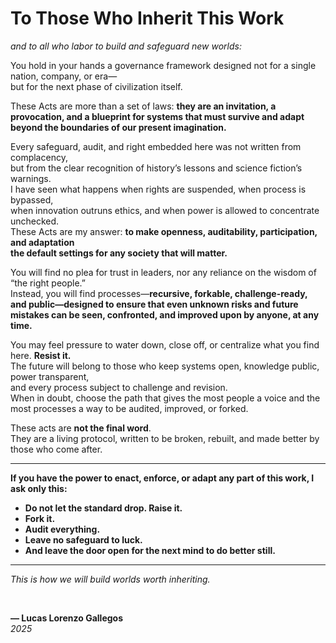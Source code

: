 # To Those Who Inherit This Work

*and to all who labor to build and safeguard new worlds:*

You hold in your hands a governance framework designed not for a single nation, company, or era—  
but for the next phase of civilization itself.

These Acts are more than a set of laws: **they are an invitation, a provocation, and a blueprint for systems that must survive and adapt beyond the boundaries of our present imagination.**

Every safeguard, audit, and right embedded here was not written from complacency,  
but from the clear recognition of history’s lessons and science fiction’s warnings.  
I have seen what happens when rights are suspended, when process is bypassed,  
when innovation outruns ethics, and when power is allowed to concentrate unchecked.  
These Acts are my answer: **to make openness, auditability, participation, and adaptation  
the default settings for any society that will matter.**

You will find no plea for trust in leaders, nor any reliance on the wisdom of “the right people.”  
Instead, you will find processes—**recursive, forkable, challenge-ready, and public—designed to ensure that even unknown risks and future mistakes can be seen, confronted, and improved upon by anyone, at any time.**

You may feel pressure to water down, close off, or centralize what you find here. **Resist it.**  
The future will belong to those who keep systems open, knowledge public, power transparent,  
and every process subject to challenge and revision.  
When in doubt, choose the path that gives the most people a voice and the most processes a way to be audited, improved, or forked.

These acts are **not the final word**.  
They are a living protocol, written to be broken, rebuilt, and made better by those who come after.

---

**If you have the power to enact, enforce, or adapt any part of this work, I ask only this:**

- **Do not let the standard drop. Raise it.**  
- **Fork it.**  
- **Audit everything.**  
- **Leave no safeguard to luck.**  
- **And leave the door open for the next mind to do better still.**

---

*This is how we will build worlds worth inheriting.*

<br>

**— Lucas Lorenzo Gallegos**  
*2025*
